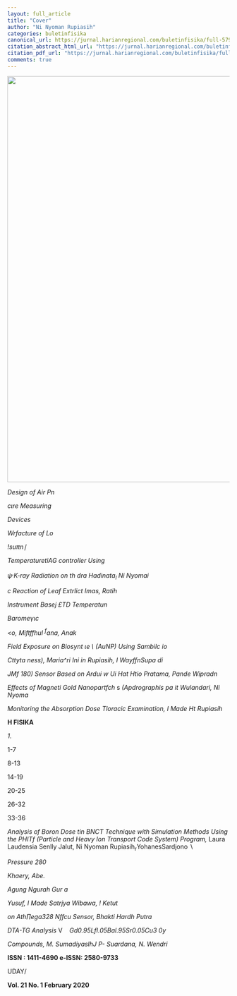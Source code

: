 ```yaml
---
layout: full_article
title: "Cover"
author: "Ni Nyoman Rupiasih"
categories: buletinfisika
canonical_url: https://jurnal.harianregional.com/buletinfisika/full-57987 
citation_abstract_html_url: "https://jurnal.harianregional.com/buletinfisika/id-57987"
citation_pdf_url: "https://jurnal.harianregional.com/buletinfisika/full-57987"  
comments: true
---
```


<img src="https://jurnal.harianregional.com/media/57987-1.jpg" alt="" style="width:456pt;height:691pt;">
<p><span class="font1" style="font-style:italic;">Design of Air Pn</span></p>
<p><span class="font1" style="font-style:italic;">cιre Measuring</span></p>
<p><span class="font1" style="font-style:italic;">Devices</span></p>
<p><span class="font1" style="font-style:italic;">Wrfacture of Lo</span></p>
<p><span class="font1" style="font-style:italic;">!suπn</span><span class="font0" style="font-style:italic;">∣</span></p>
<p><span class="font1" style="font-style:italic;">TemperaturetiAG controller Using</span></p>
<p><span class="font1" style="font-style:italic;">ψ<sup>,</sup>K-ray Radiation on th dra Hadinata<sub>l</sub> Ni Nyomai</span></p>
<p><span class="font1" style="font-style:italic;">c Reaction of Leaf Extrlict Imas, Ratih</span></p>
<p><span class="font1" style="font-style:italic;">Instrument Basej £TD Temperatun</span></p>
<p><span class="font1" style="font-style:italic;">Baromeγιc</span></p>
<p><span class="font1" style="font-style:italic;">&lt;o, Miftffhul <sup>f</sup>ana, Anak</span></p>
<p><span class="font1" style="font-style:italic;">Field Exposure on Biosynt ιe</span><span class="font0" style="font-style:italic;">∖</span><span class="font1" style="font-style:italic;"> (AuNP) Using Sambilc io</span></p>
<p><span class="font1" style="font-style:italic;">Cttyta ness), Maria^ri Ini in Rupiasih, I WayffnSupa di</span></p>
<p><span class="font1" style="font-style:italic;">JMf 180) Sensor Based on Ardui w Ui Hat Htio Pratama, Pande Wipradn</span></p>
<p><span class="font1" style="font-style:italic;">Effects of Magneti Gold Nanopartfch</span><span class="font1"> s </span><span class="font1" style="font-style:italic;">(Apdrographis pa it Wulandari, Ni Nyoma</span></p>
<p><span class="font1" style="font-style:italic;">Monitoring the Absorption Dose Tloracic Examination, I Made Ht Rupiasih</span></p>
<p><span class="font6" style="font-weight:bold;">H FISIKA</span></p>
<p><span class="font4" style="font-style:italic;">1.</span></p>
<p><span class="font3">1-7</span></p>
<p><span class="font3">8-13</span></p>
<p><span class="font3">14-19</span></p>
<p><span class="font3">20-25</span></p>
<p><span class="font3">26-32</span></p>
<p><span class="font3">33-36</span></p>
<p><span class="font1" style="font-style:italic;">Analysis of Boron Dose tin BNCT Technique with Simulation Methods Using the PHITf (Particle and Heavy Ion Transport Code System) Program,</span><span class="font1"> Laura Laudensia Senlly Jalut, Ni Nyoman Rupiasih<sub>r</sub>YohanesSardjono </span><span class="font0">∖</span></p>
<p><span class="font1" style="font-style:italic;">Pressure 280</span></p>
<p><span class="font1" style="font-style:italic;">Khaery, Abe.</span></p>
<p><span class="font1" style="font-style:italic;">Agung Ngurah Gur a</span></p>
<p><span class="font1" style="font-style:italic;">Yusuf, I Made Satrjya Wibawa, ! Ketut</span></p>
<p><span class="font1" style="font-style:italic;">on Ath∏ega328 Nffcu Sensor, Bhakti Hardh Putra</span></p>
<p><span class="font1" style="font-style:italic;">DTA-TG Analysis</span><span class="font1"> V &nbsp;&nbsp;&nbsp;</span><span class="font1" style="font-style:italic;">Gd0.95Lfl.05Bal.95Sr0.05Cu3 0y</span></p>
<p><span class="font1" style="font-style:italic;">Compounds, M. SumadiyaslhJ P- Suardana, N. Wendri</span></p>
<p><span class="font2" style="font-weight:bold;">ISSN : 1411-4690 e-ISSN: 2580-9733</span></p>
<p><span class="font3">UDAY/</span></p>
<p><span class="font5" style="font-weight:bold;">Vol. 21 No. 1 February 2020</span></p>